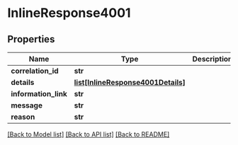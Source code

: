 # InlineResponse4001

## Properties
Name | Type | Description | Notes
------------ | ------------- | ------------- | -------------
**correlation_id** | **str** |  | [optional] 
**details** | [**list[InlineResponse4001Details]**](InlineResponse4001Details.md) |  | [optional] 
**information_link** | **str** |  | [optional] 
**message** | **str** |  | 
**reason** | **str** |  | 

[[Back to Model list]](../README.md#documentation-for-models) [[Back to API list]](../README.md#documentation-for-api-endpoints) [[Back to README]](../README.md)


